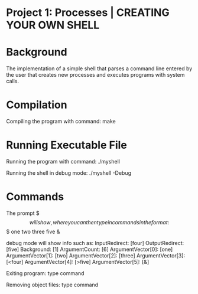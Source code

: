 # Project 1: Processes | CREATING YOUR OWN SHELL

# Background
The implementation of a simple shell that parses a command line entered by the user that creates new processes and executes programs with system calls. 

# Compilation
Compiling the program with command:
    make

# Running Executable File
Running the program with command:
    ./myshell

Running the shell in debug mode:
    ./myshell -Debug

# Commands
The prompt $$$ will show, where you can then type in commands in the format:
    $$$ one two three <four >five &

debug mode will show info such as:
InputRedirect: [four]
OutputRedirect: [five]
Background: [1]
ArgumentCount: [6]
ArgumentVector[0]: [one]
ArgumentVector[1]: [two]
ArgumentVector[2]: [three]
ArgumentVector[3]: [<four]
ArgumentVector[4]: [>five]
ArgumentVector[5]: [&]

Exiting program:
    type command <exit>

Removing object files:
    type command <make clean>
